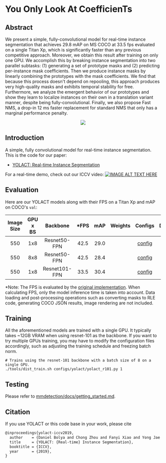 # **Y**ou **O**nly **L**ook **A**t **C**oefficien**T**s

## Abstract

<!-- [ABSTRACT] -->

We present a simple, fully-convolutional model for real-time instance segmentation that achieves 29.8 mAP on MS COCO at 33.5 fps evaluated on a single Titan Xp, which is significantly faster than any previous competitive approach. Moreover, we obtain this result after training on only one GPU. We accomplish this by breaking instance segmentation into two parallel subtasks: (1) generating a set of prototype masks and (2) predicting per-instance mask coefficients. Then we produce instance masks by linearly combining the prototypes with the mask coefficients. We find that because this process doesn't depend on repooling, this approach produces very high-quality masks and exhibits temporal stability for free. Furthermore, we analyze the emergent behavior of our prototypes and show they learn to localize instances on their own in a translation variant manner, despite being fully-convolutional. Finally, we also propose Fast NMS, a drop-in 12 ms faster replacement for standard NMS that only has a marginal performance penalty.

<!-- [IMAGE] -->
<div align=center>
<img src="https://user-images.githubusercontent.com/40661020/144001225-8c62cad7-a330-4f60-873f-61aa17e99223.png"/>
</div>

<!-- [PAPER_TITLE: YOLACT: Real-time Instance Segmentation] -->
<!-- [PAPER_URL: https://arxiv.org/abs/1904.02689] -->

## Introduction

<!-- [ALGORITHM] -->

A simple, fully convolutional model for real-time instance segmentation. This is the code for our paper:

- [YOLACT: Real-time Instance Segmentation](https://arxiv.org/abs/1904.02689)
 <!-- - [YOLACT++: Better Real-time Instance Segmentation](https://arxiv.org/abs/1912.06218) -->

For a real-time demo, check out our ICCV video:
[![IMAGE ALT TEXT HERE](https://img.youtube.com/vi/0pMfmo8qfpQ/0.jpg)](https://www.youtube.com/watch?v=0pMfmo8qfpQ)

## Evaluation

Here are our YOLACT models along with their FPS on a Titan Xp and mAP on COCO's `val`:

| Image Size | GPU x BS |   Backbone    | *FPS  |  mAP  | Weights |                                                Configs                                                 |                                                            Download                                                             |
| :--------: | :------: | :-----------: | :---: | :---: | :-----: | :----------------------------------------------------------------------------------------------------: | :-----------------------------------------------------------------------------------------------------------------------------: |
|    550     |   1x8    | Resnet50-FPN  | 42.5  | 29.0  |         | [config](https://github.com/open-mmlab/mmdetection/blob/master/configs/yolact/yolact_r50_1x8_coco.py)  |  [model](https://download.openmmlab.com/mmdetection/v2.0/yolact/yolact_r50_1x8_coco/yolact_r50_1x8_coco_20200908-f38d58df.pth)  |
|    550     |   8x8    | Resnet50-FPN  | 42.5  | 28.4  |         | [config](https://github.com/open-mmlab/mmdetection/blob/master/configs/yolact/yolact_r50_8x8_coco.py)  |  [model](https://download.openmmlab.com/mmdetection/v2.0/yolact/yolact_r50_8x8_coco/yolact_r50_8x8_coco_20200908-ca34f5db.pth)  |
|    550     |   1x8    | Resnet101-FPN | 33.5  | 30.4  |         | [config](https://github.com/open-mmlab/mmdetection/blob/master/configs/yolact/yolact_r101_1x8_coco.py) | [model](https://download.openmmlab.com/mmdetection/v2.0/yolact/yolact_r101_1x8_coco/yolact_r101_1x8_coco_20200908-4cbe9101.pth) |

*Note: The FPS is evaluated by the [original implementation](https://github.com/dbolya/yolact). When calculating FPS, only the model inference time is taken into account. Data loading and post-processing operations such as converting masks to RLE code, generating COCO JSON results, image rendering are not included.

## Training

All the aforementioned models are trained with a single GPU. It typically takes ~12GB VRAM when using resnet-101 as the backbone. If you want to try multiple GPUs training, you may have to modify the configuration files accordingly, such as adjusting the training schedule and freezing batch norm.

```Shell
# Trains using the resnet-101 backbone with a batch size of 8 on a single GPU.
./tools/dist_train.sh configs/yolact/yolact_r101.py 1
```

## Testing

Please refer to [mmdetection/docs/getting_started.md](https://github.com/open-mmlab/mmdetection/blob/master/docs/getting_started.md#inference-with-pretrained-models).

## Citation

If you use YOLACT or this code base in your work, please cite

```latex
@inproceedings{yolact-iccv2019,
  author    = {Daniel Bolya and Chong Zhou and Fanyi Xiao and Yong Jae Lee},
  title     = {YOLACT: {Real-time} Instance Segmentation},
  booktitle = {ICCV},
  year      = {2019},
}
```

<!-- For YOLACT++, please cite

```latex
@misc{yolact-plus-arxiv2019,
  title         = {YOLACT++: Better Real-time Instance Segmentation},
  author        = {Daniel Bolya and Chong Zhou and Fanyi Xiao and Yong Jae Lee},
  year          = {2019},
  eprint        = {1912.06218},
  archivePrefix = {arXiv},
  primaryClass  = {cs.CV}
}
``` -->

